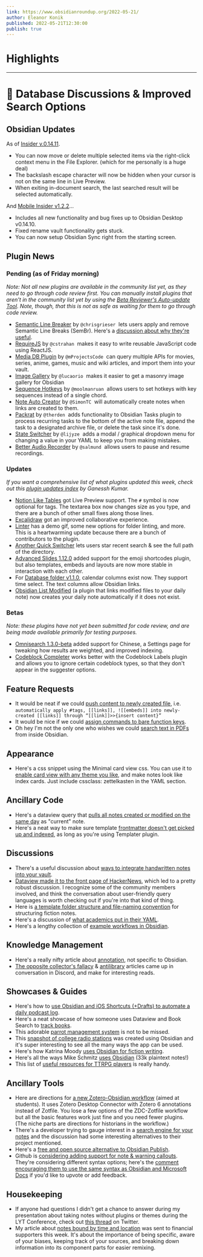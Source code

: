 ```yaml
---
link: https://www.obsidianroundup.org/2022-05-21/
author: Eleanor Konik
published: 2022-05-21T12:30:00
publish: true
---
```

# Highlights


---
# 🌠 Database Discussions & Improved Search Options
## Obsidian Updates

As of [Insider v.0.14.11](https://forum.obsidian.md/t/obsidian-release-v0-14-11-insider-build/37580).

-   You can now move or delete multiple selected items via the right-click context menu in the File Explorer. (which for me personally is a huge deal)
-   The backslash escape character will now be hidden when your cursor is not on the same line in Live Preview.
-   When exiting in-document search, the last searched result will be selected automatically.

And [Mobile Insider v1.2.2](https://discord.com/channels/686053708261228577/817515900349448202/975796883610009631)...

-   Includes all new functionality and bug fixes up to Obsidian Desktop v0.14.10.
-   Fixed rename vault functionality gets stuck.
-   You can now setup Obsidian Sync right from the starting screen.

## Plugin News

### Pending (as of Friday morning)

_Note: Not all new plugins are available in the community list yet, as they need to go through code review first. You can manually install plugins that aren't in the community list yet by using the [Beta Reviewer's Auto-update Tool](https://github.com/TfTHacker/obsidian42-brat). Note, though, that this is not as safe as waiting for them to go through code review._

-   [Semantic Line Breaker](https://github.com/chrisgrieser/obsidian-sembr) by `@chrisgrieser`  lets users apply and remove Semantic Line Breaks (SemBr). Here's a [discussion about why they're useful](https://discord.com/channels/686053708261228577/805952223124520961/976590646150324304).
-   [RequireJS](https://github.com/cstrahan/obsidian-requirejs) by `@cstrahan`  makes it easy to write reusable JavaScript code using ReactJS.
-   [Media DB Plugin](https://github.com/mProjectsCode/obsidian-media-db-plugin) by `@mProjectsCode`  can query multiple APIs for movies, series, anime, games, music and wiki articles, and import them into your vault.
-   [Image Gallery](https://github.com/lucaorio/obsidian-image-gallery) by `@lucaorio`  makes it easier to get a masonry image gallery for Obsidian
-   [Sequence Hotkeys](https://github.com/moolmanruan/obsidian-sequence-hotkeys) by `@moolmanruan`  allows users to set hotkeys with key sequences instead of a single chord.
-   [Note Auto Creator](https://github.com/SimonTC/obsidian-note-autocreation) by `@SimonTC`  will automatically create notes when links are created to them.
-   [Packrat](https://github.com/therden/packrat) by `@therden`  adds functionality to Obsidian Tasks plugin to process recurring tasks to the bottom of the active note file, append the task to a designated archive file, or delete the task since it's done.
-   [State Switcher](https://github.com/lijyze/obsidian-state-switcher) by `@lijyze`  adds a modal / graphical dropdown menu for changing a value in your YAML to keep you from making mistakes.
-   [Better Audio Recorder](https://github.com/salmund/obsidian-better-audio-recorder) by `@salmund`  allows users to pause and resume recordings.

### Updates

_If you want a comprehensive list of what plugins updated this week, check out this [plugin updates index](https://obsidian-plugin-stats.vercel.app/updates) by Ganessh Kumar._

-   [Notion Like Tables](https://github.com/trey-wallis/obsidian-notion-like-tables/releases) got Live Preview support. The `#` symbol is now optional for tags. The textarea box now changes size as you type, and there are a bunch of other small fixes along those lines.
-   [Excalidraw](https://github.com/zsviczian/obsidian-excalidraw-plugin/releases) got an improved collaborative experience.
-   [Linter](https://github.com/platers/obsidian-linter/releases) has a demo gif, some new options for folder linting, and more. This is a heartwarming update because there are a bunch of contributors to the plugin.
-   [Another Quick Switcher](https://github.com/tadashi-aikawa/obsidian-another-quick-switcher/releases) lets users star recent search & see the full path of the directory.
-   [Advanced Slides 1.12.0](https://github.com/MSzturc/obsidian-advanced-slides) added support for the emoji shortcodes plugin, but also templates, embeds and layouts are now more stable in interaction with each other.
-   For [Database folder v1.1.0](https://github.com/RafaelGB/obsidian-db-folder/releases/tag/1.1.0), calendar columns exist now. They support time select. The text columns allow Obsidian links.
-   [Obsidian List Modified](https://github.com/franciskafieh/obsidian-list-modified/releases/tag/1.1.4) (a plugin that links modified files to your daily note) now creates your daily note automatically if it does not exist.

### Betas

_Note: these plugins have not yet been submitted for code review, and are being made available primarily for testing purposes._

-   [Omnisearch 1.3.0-beta](https://github.com/scambier/obsidian-omnisearch/releases/tag/1.3.0-beta) added support for Chinese, a Settings page for tweaking how results are weighted, and improved indexing.
-   [Codeblock Completer](https://github.com/SkepticMystic/codeblock-completer) works better with the Codeblock Labels plugin and allows you to ignore certain codeblock types, so that they don't appear in the suggester options.

## Feature Requests

-   It would be neat if we could [push content to newly created file](https://forum.obsidian.md/t/push-content-to-link-automatically-apply-tags-links-embeds-into-newly-created-links-through-link-insert-content/36844), i.e. `automatically apply #tags, [[links]], ![[embeds]] into newly-created [[links]] through “[[link]]>>{insert content}”`
-   It would be nice if we could [assign commands to bare function keys](https://forum.obsidian.md/t/be-able-of-using-the-function-keys-f1-f12-to-perform-functions/15748/9).
-   Oh hey I'm not the only one who wishes we could [search text in PDFs](https://forum.obsidian.md/t/search-text-in-pdfs/511) from inside Obsidian.

## Appearance

-   Here's a css snippet using the Minimal card view css. You can use it to [enable card view with any theme you like](https://discord.com/channels/686053708261228577/744933215063638183/972334987133202522), and make notes look like index cards. Just include cssclass: zettelkasten in the YAML section.

## Ancillary Code

-   Here's a dataview query that [pulls all notes created or modified on the same day](https://gist.github.com/therealfakemoot/5d40568631136c12fb63440ddde11677) as "current" note.
-   Here's a neat way to make sure template [frontmatter doesn't get picked up and indexed](https://twitter.com/TfTHacker/status/1521444266446311424), as long as you're using Templater plugin.

## Discussions

-   There's a useful discussion about [ways to integrate handwritten notes into your vault](https://www.reddit.com/r/ObsidianMD/comments/us0dbx/taking_handwritten_notes_and_importing_them_to/).
-   [Dataview made it to the front page of HackerNews](https://news.ycombinator.com/item?id=31407781), which led to a pretty robust discussion. I recognize some of the community members involved, and think the conversation about user-friendly query languages is worth checking out if you're into that kind of thing.
-   Here is [a template folder structure and file-naming convention](https://discord.com/channels/686053708261228577/805952223124520961/976197753728278529) for structuring fiction notes.
-   Here's a discussion of [what academics put in their YAML](https://discord.com/channels/686053708261228577/722584061087842365/975508104437465128).
-   Here's a lengthy collection of [example workflows in Obsidian](https://forum.obsidian.md/t/example-workflows-in-obsidian/1093).

## Knowledge Management

-   Here's a really nifty article about [annotation](http://patthomson.net/2022/05/16/everyday-acts-of-annotation/), not specific to Obsidian.
-   [The opposite collector's fallacy](https://technosoof.wordpress.com/2020/05/23/the-opposite-collectors-fallacy/) & [antilibrary](https://www.themarginalian.org/2015/03/24/umberto-eco-antilibrary/) articles came up in conversation in Discord, and make for interesting reads.

## Showcases & Guides

-   Here's how to [use Obsidian and iOS Shortcuts (+Drafts) to automate a daily podcast log](https://leahferguson.com/blog/obsidian-overcast-daily-podcast-log/).
-   Here's a neat showcase of how someone uses Dataview and Book Search to [track books](https://www.reddit.com/r/ObsidianMD/comments/usgl1m/tracking_books_in_obsidian_with_dataview_book/).
-   This adorable [parrot management system](https://www.reddit.com/r/ObsidianMD/comments/uqovz7/parrot_management_pm_system_using_obsidian/) is not to be missed.
-   This [snapshot of college radio stations](https://twitter.com/kramermj/status/1526990230095646720) was created using Obsidian and it's super interesting to see all the many ways the app can be used.
-   Here's how Katrina Moody [uses Obsidian for fiction writing](https://twitter.com/KatrinaMoody/status/1526980274219024384).
-   Here's all the ways Mike Schmitz [uses Obsidian](https://twitter.com/_MikeSchmitz/status/1526918986230816771) (33k plaintext notes!)
-   This list of [useful resources for TTRPG players](https://publish.obsidian.md/hub/04+-+Guides%2C+Workflows%2C+%26+Courses/for+TTRPG) is really handy.

## Ancillary Tools

-   Here are directions for [a new Zotero-Obsidian workflow](https://publish.obsidian.md/history-notes/From+Zotero+Annotations+to+Obsidian+Research+Notes) (aimed at students). It uses Zotero Desktop Connector with Zotero 6 annotations instead of Zotfile. You lose a few options of the ZDC-Zotfile workflow but all the basic features work just fine and you need fewer plugins. (The niche parts are directions for historians in the workflow.)
-   There's a developer trying to gauge interest in a [search engine for your notes](https://www.reddit.com/r/ObsidianMD/comments/uqvsir/ive_built_a_search_engine_that_connects_to_your/) and the discussion had some interesting alternatives to their project mentioned.
-   Here's a [free and open source alternative to Obsidian Publish](https://mindstone.tuancao.me/).
-   Github is [considering adding support for note & warning callouts](https://github.com/github/feedback/discussions/16925). They're considering different syntax options; here's the [comment encouraging them to use the same syntax as Obsidian and Microsoft Docs](https://github.com/github/feedback/discussions/16925#discussioncomment-2794263=) if you'd like to upvote or add feedback.  

## Housekeeping

-   If anyone had questions I didn't get a chance to answer during my presentation about taking notes without plugins or themes during the LYT Conference, check out [this thread](https://twitter.com/EleanorKonik/status/1526653928485560321) on Twitter.
-   My article about [notes bound by time and location](https://www.obsidianroundup.org/on-notes-bound-by-time-and-location/) was sent to financial supporters this week. It's about the importance of being specific, aware of your biases, keeping track of your sources, and breaking down information into its component parts for easier remixing.